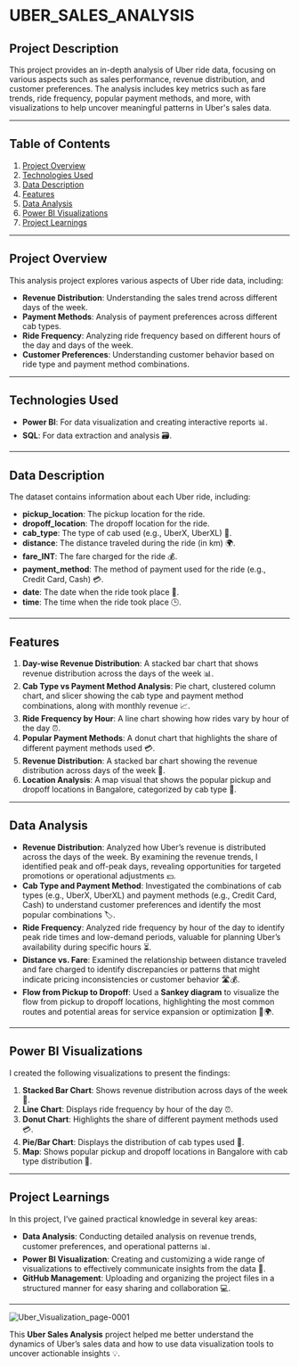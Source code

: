 
# UBER_SALES_ANALYSIS

## Project Description

This project provides an in-depth analysis of Uber ride data, focusing on various aspects such as sales performance, revenue distribution, and customer preferences. The analysis includes key metrics such as fare trends, ride frequency, popular payment methods, and more, with visualizations to help uncover meaningful patterns in Uber's sales data.

---

## Table of Contents

1. [Project Overview](#project-overview)
2. [Technologies Used](#technologies-used)
3. [Data Description](#data-description)
4. [Features](#features)
5. [Data Analysis](#data-analysis)
6. [Power BI Visualizations](#power-bi-visualizations)
7. [Project Learnings](#project-learnings)

---

## Project Overview

This analysis project explores various aspects of Uber ride data, including:

- **Revenue Distribution**: Understanding the sales trend across different days of the week.
- **Payment Methods**: Analysis of payment preferences across different cab types.
- **Ride Frequency**: Analyzing ride frequency based on different hours of the day and days of the week.
- **Customer Preferences**: Understanding customer behavior based on ride type and payment method combinations.

---

## Technologies Used

- **Power BI**: For data visualization and creating interactive reports 📊.
- **SQL**: For data extraction and analysis 🗃️.

---

## Data Description

The dataset contains information about each Uber ride, including:

- **pickup_location**: The pickup location for the ride.
- **dropoff_location**: The dropoff location for the ride.
- **cab_type**: The type of cab used (e.g., UberX, UberXL) 🚖.
- **distance**: The distance traveled during the ride (in km) 🌍.
- **fare_INT**: The fare charged for the ride 💰.
- **payment_method**: The method of payment used for the ride (e.g., Credit Card, Cash) 💳.
- **date**: The date when the ride took place 📅.
- **time**: The time when the ride took place 🕒.

---

## Features

1. **Day-wise Revenue Distribution**: A stacked bar chart that shows revenue distribution across the days of the week 📊.
2. **Cab Type vs Payment Method Analysis**: Pie chart, clustered column chart, and slicer showing the cab type and payment method combinations, along with monthly revenue 📈.
3. **Ride Frequency by Hour**: A line chart showing how rides vary by hour of the day ⏰.
4. **Popular Payment Methods**: A donut chart that highlights the share of different payment methods used 💳.
5. **Revenue Distribution**: A stacked bar chart showing the revenue distribution across days of the week 📅.
6. **Location Analysis**: A map visual that shows the popular pickup and dropoff locations in Bangalore, categorized by cab type 📍.

---

## Data Analysis

- **Revenue Distribution**: Analyzed how Uber’s revenue is distributed across the days of the week. By examining the revenue trends, I identified peak and off-peak days, revealing opportunities for targeted promotions or operational adjustments 💵.
- **Cab Type and Payment Method**: Investigated the combinations of cab types (e.g., UberX, UberXL) and payment methods (e.g., Credit Card, Cash) to understand customer preferences and identify the most popular combinations 🏷️.
- **Ride Frequency**: Analyzed ride frequency by hour of the day to identify peak ride times and low-demand periods, valuable for planning Uber’s availability during specific hours ⏳.
- **Distance vs. Fare**: Examined the relationship between distance traveled and fare charged to identify discrepancies or patterns that might indicate pricing inconsistencies or customer behavior 🛣️💰.
- **Flow from Pickup to Dropoff**: Used a **Sankey diagram** to visualize the flow from pickup to dropoff locations, highlighting the most common routes and potential areas for service expansion or optimization 🚕🌍.

---

## Power BI Visualizations

I created the following visualizations to present the findings:

1. **Stacked Bar Chart**: Shows revenue distribution across days of the week 📅.
2. **Line Chart**: Displays ride frequency by hour of the day ⏰.
3. **Donut Chart**: Highlights the share of different payment methods used 💳.
4. **Pie/Bar Chart**: Displays the distribution of cab types used 🚖.
5. **Map**: Shows popular pickup and dropoff locations in Bangalore with cab type distribution 📍.

---

## Project Learnings

In this project, I’ve gained practical knowledge in several key areas:

- **Data Analysis**: Conducting detailed analysis on revenue trends, customer preferences, and operational patterns 📊.
- **Power BI Visualization**: Creating and customizing a wide range of visualizations to effectively communicate insights from the data 🎨.
- **GitHub Management**: Uploading and organizing the project files in a structured manner for easy sharing and collaboration 💻.

---


![Uber_Visualization_page-0001](https://github.com/user-attachments/assets/8d5d500f-aead-47d5-bc16-475d44cb963a)



This **Uber Sales Analysis** project helped me better understand the dynamics of Uber’s sales data and how to use data visualization tools to uncover actionable insights 💡.
